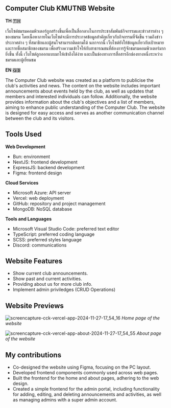 ## Computer Club KMUTNB Website

**TH 🇹🇭**

เว็บไซต์ชมรมคอมพิวเตอร์ถูกสร้างขึ้นเพื่อเป็นสื่อกลางในการประชาสัมพันธ์กิจกรรมและข่าวสารต่าง ๆ ของชมรม โดยเนื้อหาภายในเว็บไซต์จะมีการประกาศข้อมูลสำคัญเกี่ยวกับกิจกรรมที่จัดขึ้น รวมถึงข่าวประกาศต่าง ๆ ที่สมาชิกและผู้สนใจสามารถติดตามได้ นอกจากนี้ เว็บไซต์ยังให้ข้อมูลเกี่ยวกับเป้าหมาย และรายชื่อสมาชิกของชมรม เพื่อสร้างความเข้าใจให้กับสาธารณชนที่ต้องการรู้จักชมรมคอมพิวเตอร์มากยิ่งขึ้น ทั้งนี้ เว็บไซต์ถูกออกแบบมาให้เข้าถึงได้ง่าย และเป็นช่องทางการสื่อสารอีกช่องทางหนึ่งระหว่างชมรมและผู้เยี่ยมชม

**EN 🇬🇧**

The Computer Club website was created as a platform to publicise the club's activities and news. The content on the website includes important announcements about events held by the club, as well as updates that members and interested individuals can follow. Additionally, the website provides information about the club's objectives and a list of members, aiming to enhance public understanding of the Computer Club. The website is designed for easy access and serves as another communication channel between the club and its visitors.

## Tools Used
**Web Development**
- Bun: environment
- NextJS: frontend development
- ExpressJS: backend development
- Figma: frontend design

**Cloud Services**
- Microsoft Azure: API server
- Vercel: web deployment
- GitHub: repository and project management
- MongoDB: NoSQL database

**Tools and Languages**
- Microsoft Visual Studio Code: preferred text editor
- TypeScript: preferred coding language
- SCSS: preferred styles language
- Discord: communications

## Website Features
- Show current club announcements.
- Show past and current activities.
- Providing about us for more club info.
- Implement admin priviledges (CRUD Operations)

## Website Previews
![screencapture-cck-vercel-app-2024-11-27-17_54_16](https://github.com/user-attachments/assets/3db1a229-e7b1-4026-897f-e6c7a3f493cf)
*Home page of the website*

![screencapture-cck-vercel-app-about-2024-11-27-17_54_55](https://github.com/user-attachments/assets/372a1a5c-a262-423d-ae68-1e7ca47d355b)
*About page of the website*

## My contributions
- Co-designed the website using Figma, focusing on the PC layout.
- Developed frontend components commonly used across web pages.
- Built the frontend for the home and about pages, adhering to the web design.
- Created a simple frontend for the admin portal, including functionality for adding, editing, and deleting announcements and activities, as well as managing admins with a super admin account.

